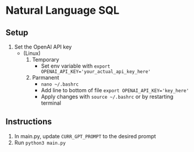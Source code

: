 # Natural Language SQL

## Setup
1) Set the OpenAI API key
    - (Linux) 
        1) Temporary
            - Set env variable with `export OPENAI_API_KEY='your_actual_api_key_here'`
        2) Parmanent
            - `nano ~/.bashrc`
            - Add line to bottom of file `export OPENAI_API_KEY='key_here'`
            - Apply changes with `source ~/.bashrc` or by restarting terminal

## Instructions
1) In main.py, update `CURR_GPT_PROMPT` to the desired prompt
2) Run `python3 main.py`